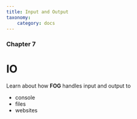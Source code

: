 ```yaml
---
title: Input and Output
taxonomy:
    category: docs
---
```


### Chapter 7

# IO

Learn about how **FOG** handles input and output to 
* console
* files
* websites
